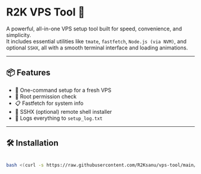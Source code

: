 # R2K VPS Tool 🚀

A powerful, all-in-one VPS setup tool built for speed, convenience, and simplicity.  
It includes essential utilities like `tmate`, `fastfetch`, `Node.js (via NVM)`, and optional `SSHX`, all with a smooth terminal interface and loading animations.

---

## 📦 Features

- 🚀 One-command setup for a fresh VPS
- 🔐 Root permission check
- 📋 Fastfetch for system info
- 📡 SSHX (optional) remote shell installer
- 📓 Logs everything to `setup_log.txt`

---

## 🛠️ Installation

```bash

bash <(curl -s https://raw.githubusercontent.com/R2Ksanu/vps-tool/main/Root/r2k-tools.sh)

